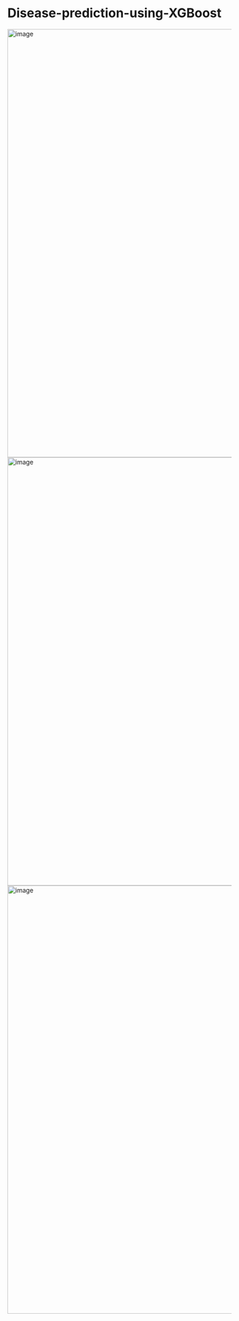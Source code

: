 # Disease-prediction-using-XGBoost

<img width="960" alt="image" src="https://user-images.githubusercontent.com/105941681/231748513-9327044f-ff1d-4e7a-9dac-292ad998c9e8.png">

<img width="960" alt="image" src="https://user-images.githubusercontent.com/105941681/231748582-af691107-f51c-4bc7-90ea-5d9358c1323e.png">

<img width="960" alt="image" src="https://user-images.githubusercontent.com/105941681/231748731-293aa058-6ab5-4bee-a955-cc413ecabaa3.png">
